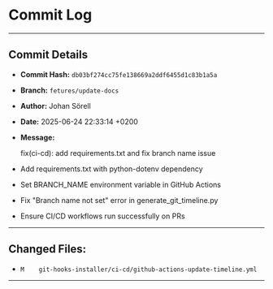 # Commit Log

---

## Commit Details

- **Commit Hash:**   `db03bf274cc75fe138669a2ddf6455d1c83b1a5a`
- **Branch:**        `fetures/update-docs`
- **Author:**        Johan Sörell
- **Date:**          2025-06-24 22:33:14 +0200
- **Message:**

  fix(ci-cd): add requirements.txt and fix branch name issue

- Add requirements.txt with python-dotenv dependency
- Set BRANCH_NAME environment variable in GitHub Actions
- Fix "Branch name not set" error in generate_git_timeline.py
- Ensure CI/CD workflows run successfully on PRs

---

## Changed Files:

- `M	git-hooks-installer/ci-cd/github-actions-update-timeline.yml`

---
